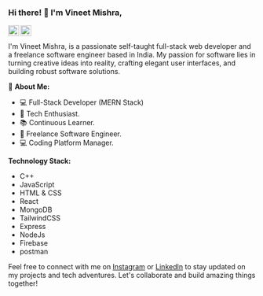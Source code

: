 ### Hi there! :wave: I'm Vineet Mishra,
<a href="https://www.linkedin.com/in/vineet-mishra-c1s2e3/">
  <img align="left" alt="Vineet Mishra | LinkedIn" width="22px" src="https://cdn-icons-png.flaticon.com/128/3536/3536505.png" />
</a>
<a href="https://www.instagram.com/justbeingvineet/">
  <img align="left" alt="Vineet Mishra | Instagram" width="22px" src="https://cdn-icons-png.flaticon.com/128/174/174855.png" />
</a>

<br/>
<br/>
I'm Vineet Mishra, is a passionate self-taught full-stack web developer and a freelance software engineer based in India. My passion for software lies in turning creative ideas into reality, crafting elegant user interfaces, and building robust software solutions.

🌟 **About Me:**
- :computer: Full-Stack Developer (MERN Stack)
- :rocket: Tech Enthusiast.
- 📚 Continuous Learner.
- 💼 Freelance Software Engineer.
- 💻 Coding Platform Manager.

**Technology Stack:**
- C++
- JavaScript
- HTML & CSS
- React
- MongoDB
- TailwindCSS
- Express
- NodeJs
- Firebase
- postman

Feel free to connect with me on [Instagram](https://www.instagram.com/dev_zenith_/) or [LinkedIn](https://www.linkedin.com/in/vineet-mishra-c1s2e3/) to stay updated on my projects and tech adventures. Let's collaborate and build amazing things together!
